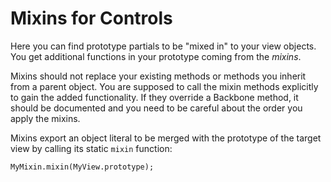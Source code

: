 # Mixins for Controls

Here you can find prototype partials to be "mixed in" to your view objects.  You
get additional functions in your prototype coming from the *mixins*.

Mixins should not replace your existing methods or methods you inherit from a parent object.
You are supposed to call the mixin methods explicitly to gain the added functionality. If
they override a Backbone method, it should be documented and you need to be careful
about the order you apply the mixins.

Mixins export an object literal to be merged with the prototype of the target view
by calling its static `mixin` function:

```
MyMixin.mixin(MyView.prototype);
```
